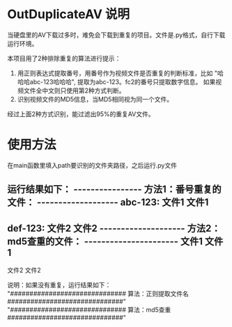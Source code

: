 # OutDuplicateAV 说明

当硬盘里的AV下载过多时，难免会下载到重复的项目。文件是.py格式，自行下载运行环境。


本项目用了2种排除重复的算法进行提示：
1. 用正则表达式提取番号，用番号作为视频文件是否重复的判断标准，比如 "哈哈哈abc-123哈哈哈", 提取为abc-123。fc2的番号只提取数字信息。
如果视频文件全中文则只使用第2种方式判断。
2. 识别视频文件的MD5信息，当MD5相同视为同一个文件。

经过上面2种方式识别，能过滤出95%的重复AV文件。

# 使用方法
在main函数里填入path要识别的文件夹路径，之后运行.py文件

运行结果如下：
---------------- 方法1：番号重复的文件： -------------------
abc-123:
文件1
文件1
----------
def-123:
文件2
文件2
-------------------- 方法2：md5查重的文件： ----------------------
文件1
文件1 
-------------------
文件2
文件2


说明：如果没有重复，运行结果如下：
"############################## 算法：正则提取文件名 ##############################"
"############################## 算法：md5查重 ##############################"
